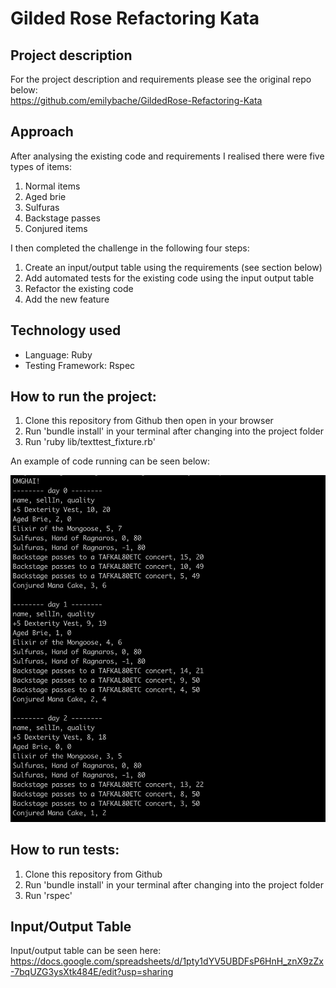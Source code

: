 # Gilded Rose Refactoring Kata

## Project description
For the project description and requirements please see the original repo below:\
https://github.com/emilybache/GildedRose-Refactoring-Kata



## Approach
After analysing the existing code and requirements I realised there were five types of items:
1. Normal items
2. Aged brie
3. Sulfuras
4. Backstage passes
5. Conjured items

I then completed the challenge in the following four steps:

1. Create an input/output table using the requirements (see section below)
2. Add automated tests for the existing code using the input output table
3. Refactor the existing code
4. Add the new feature


## Technology used
- Language: Ruby
- Testing Framework: Rspec

## How to run the project:
1. Clone this repository from Github then open in your browser
2. Run 'bundle install' in your terminal after changing into the project folder
3. Run 'ruby lib/texttest_fixture.rb'

An example of code running can be seen below:

![REPLUsage](images/gilded_rose_running.png)



## How to run tests:
1. Clone this repository from Github
2. Run 'bundle install' in your terminal after changing into the project folder
3. Run 'rspec'

## Input/Output Table

Input/output table can be seen here:\
https://docs.google.com/spreadsheets/d/1pty1dYV5UBDFsP6HnH_znX9zZx-7bqUZG3ysXtk484E/edit?usp=sharing
